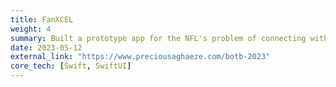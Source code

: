 ```yaml
---
title: FanXCEL
weight: 4
summary: Built a prototype app for the NFL's problem of connecting with fans.
date: 2023-05-12
external_link: "https://www.preciousaghaeze.com/botb-2023"
core_tech: [Swift, SwiftUI]
---
```

